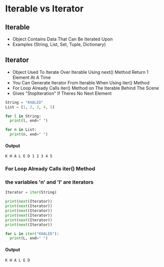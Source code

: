# Iterable vs Iterator
## Iterable
- Object Contains Data That Can Be Iterated Upon
- Examples (String, List, Set, Tuple, Dictionary)
## Iterator
- Object Used To Iterate Over Iterable Using next() Method Return 1 Element At A Time
- You Can Generate Iterator From Iterable When Using iter() Method
- For Loop Already Calls iter() Method on The Iterable Behind The Scene
- Gives "StopIteration" If Theres No Next Element

```python []
String = "KHALED"
List = [1, 2, 3, 4, 5]

for l in String:
  print(l, end=" ")

for n in List:
  print(n, end=" ")
```
#### Output
```
K H A L E D 1 2 3 4 5
```

### For Loop Already Calls iter() Method
### the variables 'n' and 'l' are iterators
```python []
Iterator = iter(String)

print(next(Iterator))  
print(next(Iterator))  
print(next(Iterator))  
print(next(Iterator))  
print(next(Iterator))  
print(next(Iterator))  

for L in iter("KHALED"):
  print(L, end=" ")
```
#### Output
```
K H A L E D
```